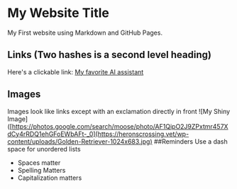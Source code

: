 # My Website Title
My First website using Markdown and GitHub Pages.
## Links (Two hashes is a second level heading)
Here's a clickable link: [My favorite AI assistant](chat.openai.com)
## Images
Images look like links except with an exclamation directly in front
![My Shiny Image]([https://photos.google.com/search/moose/photo/AF1QipO2J9ZPxtmr457XdCy4rRDQ1ehGFoEWbAFt-_0](https://heronscrossing.vet/wp-content/uploads/Golden-Retriever-1024x683.jpg)
##Reminders
Use a dash space for unordered lists
- Spaces matter
- Spelling Matters
- Capitalization matters
